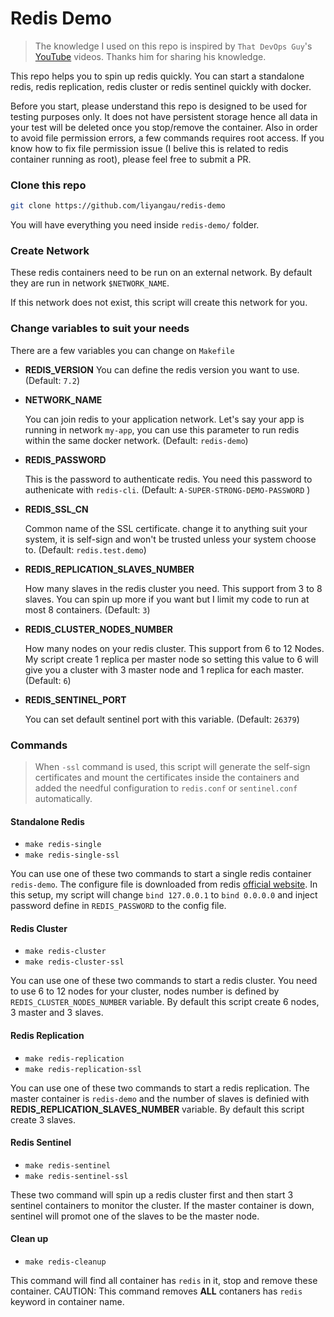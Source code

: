 # Redis Demo

> The knowledge I used on this repo is inspired by `That DevOps Guy`'s [YouTube](https://www.youtube.com/channel/UCFe9-V_rN9nLqVNiI8Yof3w) videos. Thanks him for sharing his knowledge.

This repo helps you to spin up redis quickly. You can start a standalone redis, redis replication, redis cluster or redis sentinel quickly with docker.

Before you start, please understand this repo is designed to be used for testing purposes only. It does not have persistent storage hence all data in your test will be deleted once you stop/remove the container. Also in order to avoid file permission errors, a few commands requires root access. If you know how to fix file permission issue (I belive this is related to redis container running as root), please feel free to submit a PR.

### Clone this repo

```bash
git clone https://github.com/liyangau/redis-demo
```

You will have everything you need inside `redis-demo/` folder.

### Create Network

These redis containers need to be run on an external network. By default they are run in network `$NETWORK_NAME`.

If this network does not exist, this script will create this network for you.

### Change variables to suit your needs

There are a few variables you can change on `Makefile`

- **REDIS_VERSION**
  You can define the redis version you want to use. (Default: `7.2`)

- **NETWORK_NAME**

  You can join redis to your application network. Let's say your app is running in network `my-app`, you can use this parameter to run redis within the same docker network. (Default: `redis-demo`)

- **REDIS_PASSWORD**

  This is the password to authenticate redis. You need this password to authenicate with `redis-cli`. (Default: `A-SUPER-STRONG-DEMO-PASSWORD` )

- **REDIS_SSL_CN**

  Common name of the SSL certificate. change it to anything suit your system, it is self-sign and won't be trusted  unless your system choose to. (Default: `redis.test.demo`)

- **REDIS_REPLICATION_SLAVES_NUMBER**

  How many slaves in the redis cluster you need. This support from 3 to 8 slaves. You can spin up more if you want but I limit my code to run at most 8 containers. (Default: `3`)

- **REDIS_CLUSTER_NODES_NUMBER**

  How many nodes on your redis cluster. This support from 6 to 12 Nodes. My script create 1 replica per master node so setting this value to 6 will give you a cluster with 3 master node and 1 replica for each master. (Default: `6`)

- **REDIS_SENTINEL_PORT**

  You can set default sentinel port with this variable. (Default: `26379`)

### Commands

> When `-ssl` command is used, this script will generate the self-sign certificates and mount the certificates inside the containers and added the needful configuration to `redis.conf` or `sentinel.conf` automatically.

#### Standalone Redis

- `make redis-single`
- `make redis-single-ssl`

You can use one of these two commands to start a single redis container `redis-demo`. The configure file is downloaded from redis [official website](https://raw.githubusercontent.com/redis/redis/6.0/redis.conf). In this setup, my script will change `bind 127.0.0.1` to `bind 0.0.0.0` and inject password define in `REDIS_PASSWORD` to the config file.

#### Redis Cluster

- `make redis-cluster`
- `make redis-cluster-ssl`

You can use one of these two commands to start a redis cluster. You need to use 6 to 12 nodes for your cluster, nodes number is defined by `REDIS_CLUSTER_NODES_NUMBER` variable. By default this script create 6 nodes, 3 master and 3 slaves.

#### Redis Replication

- `make redis-replication`
- `make redis-replication-ssl`

You can use one of these two commands to start a redis replication. The master container is `redis-demo` and the number of slaves is definied with **REDIS_REPLICATION_SLAVES_NUMBER** variable. By default this script create 3 slaves.

#### Redis Sentinel

- `make redis-sentinel`
- `make redis-sentinel-ssl`

These two command will spin up a redis cluster first and then start 3 sentinel containers to monitor the cluster. If the master container  is down, sentinel will promot one of the slaves to be the master node.

#### Clean up

- `make redis-cleanup`

This command will find all container has `redis` in it, stop and remove these container. CAUTION: This command removes **ALL** contaners has `redis` keyword in container name.